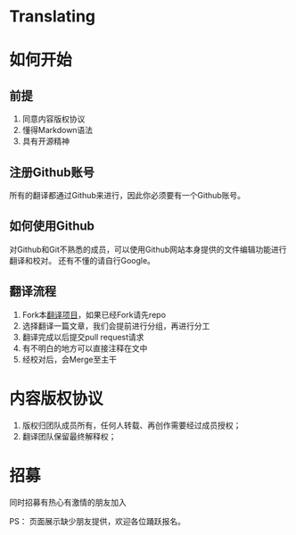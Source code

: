 Translating
================

# 如何开始

## 前提
1. 同意内容版权协议
2. 懂得Markdown语法
3. 具有开源精神

## 注册Github账号
所有的翻译都通过Github来进行，因此你必须要有一个Github账号。

## 如何使用Github
对Github和Git不熟悉的成员，可以使用Github网站本身提供的文件编辑功能进行翻译和校对。
还有不懂的请自行Google。

## 翻译流程
1. Fork本[翻译项目](https://github.com/puppetchina/puppet-chinese-docs)，如果已经Fork请先repo 
2. 选择翻译一篇文章，我们会提前进行分组，再进行分工
3. 翻译完成以后提交pull request请求
4. 有不明白的地方可以直接注释在文中
5. 经校对后，会Merge至主干

# 内容版权协议 
1. 版权归团队成员所有，任何人转载、再创作需要经过成员授权；
2. 翻译团队保留最终解释权；

# 招募
同时招募有热心有激情的朋友加入

PS： 页面展示缺少朋友提供，欢迎各位踊跃报名。
